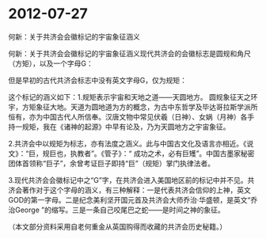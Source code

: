 # 2012-07-27

何新：关于共济会会徽标记的宇宙象征涵义

何新：关于共济会会徽标记的宇宙象征涵义现代共济会的会徽标志是圆规和角尺（方矩），以及一个字母G：

但是早初的古代共济会标志中没有英文字母G，仅为规矩：

这个标记的涵义如下：1.规矩表示宇宙和天地之道——天圆地方。 圆规象征天之环宇，方矩象征大地。天道为圆地道为方的概念，为古中东哲学及毕达哥拉斯学派所恒有，亦为中国古代人所信奉。汉唐文物中常见伏羲（日神）、女娲（月神）各手持一规矩，我在《诸神的起源》中早有论及，乃为天圆地方之宇宙象征。 

2.共济会中以规矩为标志，亦有法度之涵义。此与中国古文化及语言亦相近。《说文》：“巨，规巨也，执教者”。《管子》：“ 成功之术，必有巨矱”。中国古墨家秘密团体首领称“巨子”，余曾考证巨子即持“巨”（规矩）掌门执律法者。

3.现代共济会会徽标记中之“G”字，在共济会进入美国地区前的标记中并不见。共济会著作对于这个字母的涵义，有三种解释：一是代表共济会信仰的上神，英文GOD的第一字母。二是纪念美利坚开国元首及共济会大师乔治·华盛顿，是英文“乔治George ”的缩写。三是一条自己咬尾巴之蛇——是时间之神的象征。

（本文部分资料采用自老何重金从英国购得而收藏的共济会历史秘籍。）
